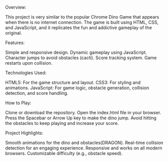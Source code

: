 Overview:

This project is very similar to the popular Chrome Dino Game that appears when there is no internet connection.
The game is built using HTML, CSS, and JavaScript, and it replicates the fun and addictive gameplay of the original.

Features:

Simple and responsive design.
Dynamic gameplay using JavaScript.
Character jumps to avoid obstacles (cacti).
Score tracking system.
Game restarts upon collision.

Technologies Used:

HTML5: For the game structure and layout.
CSS3: For styling and animations.
JavaScript: For game logic, obstacle generation, collision detection, and score handling.

How to Play:

Clone or download the repository.
Open the index.html file in your browser.
Press the Spacebar or Arrow Up key to make the dino jump.
Avoid hitting the obstacles to keep playing and increase your score.

Project Highlights:

Smooth animations for the dino and obstacles(DRAGON).
Real-time collision detection for an engaging experience.
Responsive and works on all modern browsers.
Customizable difficulty (e.g., obstacle speed).

